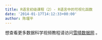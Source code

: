 ```yaml
---
title: R语言初级课程（2）- R语言中的可视化函数
date: '2014-01-17T14:12:33+00:00'
author: 陈堰平
---
```


想查看更多数据科学视频教程请访问[雪晴数据网](http://xueqing.cc/) 。
